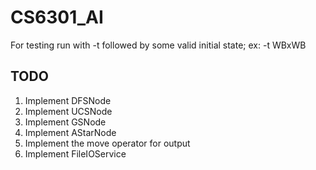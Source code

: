 # CS6301_AI

For testing run with -t followed by some valid initial state; ex: -t WBxWB

## TODO
1. Implement DFSNode
2. Implement UCSNode
3. Implement GSNode
4. Implement AStarNode
5. Implement the move operator for output
6. Implement FileIOService
